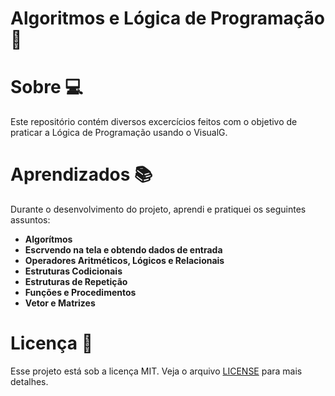 # Algoritmos e Lógica de Programação :file_folder:

# Sobre :computer:

Este repositório contém diversos excercícios  feitos com o objetivo de praticar a Lógica de Programação usando o VisualG.

# Aprendizados :books:
Durante o desenvolvimento do projeto, aprendi e pratiquei os seguintes assuntos:

* **Algorítmos** 
* **Escrvendo na tela e obtendo dados de entrada**
* **Operadores Aritméticos, Lógicos e Relacionais**
* **Estruturas Codicionais**
* **Estruturas de Repetição**
* **Funções e Procedimentos**
* **Vetor e Matrizes**

#  Licença :bookmark_tabs:

Esse projeto está sob a licença MIT. Veja o arquivo  [LICENSE](https://github.com/beatrizdossantos/Algoritmos_VisualG/blob/master/LICENSE) para mais detalhes.

